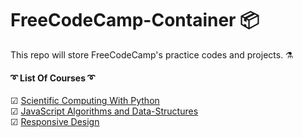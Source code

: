 # FreeCodeCamp-Container 📦
This repo will store FreeCodeCamp's practice codes and projects. ⚗


#### ➰ List Of Courses ➰

☑ [Scientific Computing With Python](001_Scientific-Computing-with-Python-Projects) <br>
☑ [JavaScript Algorithms and Data-Structures](002_JavaScript%20Algorithms-and-Data-Structures) <br>
☑ [Responsive Design](003_Responsive-Web-Design) <br>
